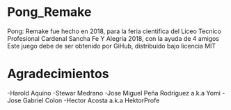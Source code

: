# Pong_Remake
Pong: Remake fue hecho en 2018, para la feria cientifica del Liceo Tecnico Profesional Cardenal Sancha Fe Y Alegria 2018, con la ayuda de 4 amigos Este juego debe de ser obtenido por GiHub, distribuido bajo licencia MIT

# Agradecimientos

-Harold Aquino
-Stewar Medrano
-Jose Miguel Peña Rodriguez a.k.a Yomi
-Jose Gabriel Colon
-Hector Acosta a.k.a HektorProfe
